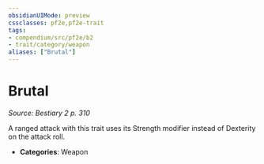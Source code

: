 ```yaml
---
obsidianUIMode: preview
cssclasses: pf2e,pf2e-trait
tags:
- compendium/src/pf2e/b2
- trait/category/weapon
aliases: ["Brutal"]
---
```

# Brutal  
*Source: Bestiary 2 p. 310*  

A ranged attack with this trait uses its Strength modifier instead of Dexterity on the attack roll.

- **Categories**: Weapon